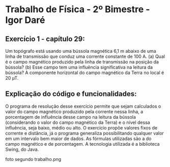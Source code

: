 # Trabalho de Física - 2º Bimestre - Igor Daré

## Exercício 1 - capítulo 29: 
  Um topógrafo está usando uma bússola magnética 6,1 m abaixo de uma linha de transmissão que conduz uma corrente constante de 100 A. (a) Qual é o campo magnético produzido pela linha de transmissão na posição da bússola? (b) Esse campo tem uma influência significativa na leitura da bússola? A componente horizontal do campo magnético da Terra no local é 20 µT. 

## Explicação do código e funcionalidades:
  O programa de resolução desse exercício permite que sejam calculados o valor do campo magnético produzido pela corrente nessa linha, a porcentagem de influência desse campo na leitura da bússola (considerando o valor do campo magnético da Terra) e o nível dessa influência, seja baixo, médio ou alto. O exercício propõe valores fixos de corrente e distância, já o programa generaliza possibilitando qualquer valor em um intervalo bem maior de dados. As fórmulas utilizadas são a do campo magnético e de porcentagem. A tecnologia utilizada é a biblioteca Swing, do Java.

  foto segundo trabalho.png
  

